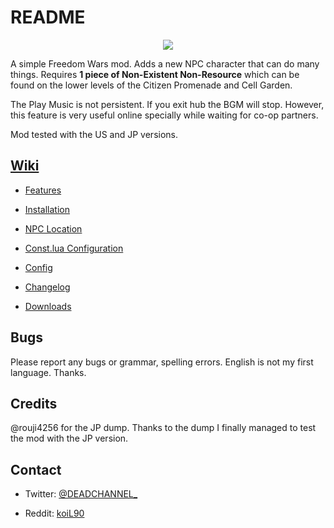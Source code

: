 # README #

<p align="center"><img src="https://raw.githubusercontent.com/wiki/roahnosh/OPSAgentMayo/images/OPSAgentMayo.png"></p>

A simple Freedom Wars mod. Adds a new NPC character that can do many things. Requires **1 piece of Non-Existent Non-Resource** which can be found on the lower levels of the Citizen Promenade and Cell Garden.

The Play Music is not persistent. If you exit hub the BGM will stop. However, this feature is very useful online specially while waiting for co-op partners.

Mod tested with the US and JP versions.

## [Wiki](https://github.com/roahnosh/OPSAgentMayo/wiki) ##

* [Features](https://github.com/roahnosh/OPSAgentMayo/wiki/Features)

* [Installation](https://github.com/roahnosh/OPSAgentMayo/wiki/Installation)

* [NPC Location](https://github.com/roahnosh/OPSAgentMayo/wiki/NPC-Location)

* [Const.lua Configuration](https://github.com/roahnosh/OPSAgentMayo/wiki/Const.lua-Configuration)

* [Config](https://github.com/roahnosh/OPSAgentMayo/wiki/Config)

* [Changelog](https://github.com/roahnosh/OPSAgentMayo/blob/master/CHANGELOG.md)

* [Downloads](https://github.com/roahnosh/OPSAgentMayo/wiki/Downloads)

## Bugs ##

Please report any bugs or grammar, spelling errors. English is not my first language. Thanks.

## Credits ##

@rouji4256 for the JP dump. Thanks to the dump I finally managed to test the mod with the JP version.

## Contact ##

* Twitter: [@DEADCHANNEL_](https://twitter.com/DEADCHANNEL_)

* Reddit: [koiL90](https://www.reddit.com/user/koiL90/)
